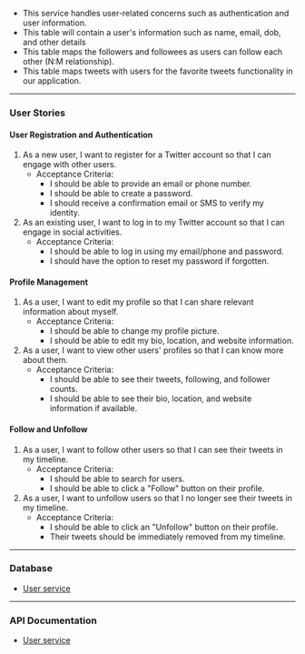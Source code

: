 - This service handles user-related concerns such as authentication and user information.
- This table will contain a user's information such as name, email, dob, and other details
- This table maps the followers and followees as users can follow each other (N:M relationship).
- This table maps tweets with users for the favorite tweets functionality in our application.


---


### User Stories

#### User Registration and Authentication
1. As a new user, I want to register for a Twitter account so that I can engage with other users.
    - Acceptance Criteria:
        - I should be able to provide an email or phone number.
        - I should be able to create a password.
        - I should receive a confirmation email or SMS to verify my identity.
2. As an existing user, I want to log in to my Twitter account so that I can engage in social activities.
    - Acceptance Criteria:
        - I should be able to log in using my email/phone and password.
        - I should have the option to reset my password if forgotten.


#### Profile Management
1. As a user, I want to edit my profile so that I can share relevant information about myself.
    - Acceptance Criteria:
        - I should be able to change my profile picture.
        - I should be able to edit my bio, location, and website information.
2. As a user, I want to view other users' profiles so that I can know more about them.
    - Acceptance Criteria:
        - I should be able to see their tweets, following, and follower counts.
        - I should be able to see their bio, location, and website information if available.

#### Follow and Unfollow
1. As a user, I want to follow other users so that I can see their tweets in my timeline.
    - Acceptance Criteria:
        - I should be able to search for users.
        - I should be able to click a "Follow" button on their profile.
2. As a user, I want to unfollow users so that I no longer see their tweets in my timeline.
    - Acceptance Criteria:
        - I should be able to click an "Unfollow" button on their profile.
        - Their tweets should be immediately removed from my timeline.


---


### Database

- [User service](data-model.md#user-service)


---


### API Documentation

- [User service](api-documentation.md#user-service)